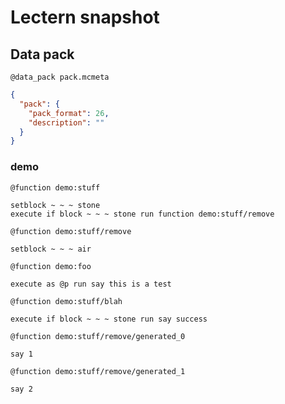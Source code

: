 # Lectern snapshot

## Data pack

`@data_pack pack.mcmeta`

```json
{
  "pack": {
    "pack_format": 26,
    "description": ""
  }
}
```

### demo

`@function demo:stuff`

```mcfunction
setblock ~ ~ ~ stone
execute if block ~ ~ ~ stone run function demo:stuff/remove
```

`@function demo:stuff/remove`

```mcfunction
setblock ~ ~ ~ air
```

`@function demo:foo`

```mcfunction
execute as @p run say this is a test
```

`@function demo:stuff/blah`

```mcfunction
execute if block ~ ~ ~ stone run say success
```

`@function demo:stuff/remove/generated_0`

```mcfunction
say 1
```

`@function demo:stuff/remove/generated_1`

```mcfunction
say 2
```

